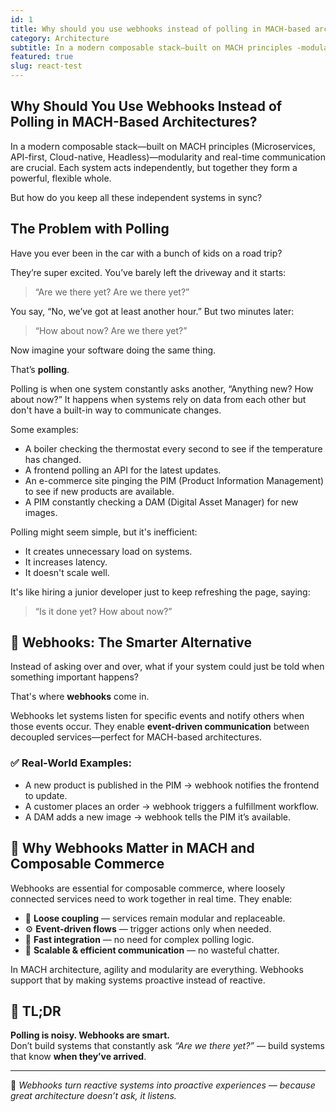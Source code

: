 ```yaml
---
id: 1
title: Why should you use webhooks instead of polling in MACH-based architectures?
category: Architecture
subtitle: In a modern composable stack—built on MACH principles -modularity and real-time communication
featured: true
slug: react-test
---
```


## Why Should You Use Webhooks Instead of Polling in MACH-Based Architectures?

In a modern composable stack—built on MACH principles (Microservices, API-first, Cloud-native, Headless)—modularity and real-time communication are crucial. Each system acts independently, but together they form a powerful, flexible whole.

But how do you keep all these independent systems in sync?

## The Problem with Polling

Have you ever been in the car with a bunch of kids on a road trip?

They’re super excited. You’ve barely left the driveway and it starts:

> “Are we there yet? Are we there yet?”

You say, “No, we’ve got at least another hour.” But two minutes later:

> “How about now? Are we there yet?”

Now imagine your software doing the same thing.

That’s **polling**.

Polling is when one system constantly asks another, “Anything new? How about now?” It happens when systems rely on data from each other but don't have a built-in way to communicate changes.

Some examples:
- A boiler checking the thermostat every second to see if the temperature has changed.
- A frontend polling an API for the latest updates.
- An e-commerce site pinging the PIM (Product Information Management) to see if new products are available.
- A PIM constantly checking a DAM (Digital Asset Manager) for new images.

Polling might seem simple, but it's inefficient:
- It creates unnecessary load on systems.
- It increases latency.
- It doesn't scale well.

It's like hiring a junior developer just to keep refreshing the page, saying:
> “Is it done yet? How about now?”

## 🧠 Webhooks: The Smarter Alternative

Instead of asking over and over, what if your system could just be told when something important happens?

That's where **webhooks** come in.

Webhooks let systems listen for specific events and notify others when those events occur. They enable **event-driven communication** between decoupled services—perfect for MACH-based architectures.

### ✅ Real-World Examples:
- A new product is published in the PIM → webhook notifies the frontend to update.
- A customer places an order → webhook triggers a fulfillment workflow.
- A DAM adds a new image → webhook tells the PIM it’s available.

## 🔗 Why Webhooks Matter in MACH and Composable Commerce

Webhooks are essential for composable commerce, where loosely connected services need to work together in real time. They enable:
- 🔁 **Loose coupling** — services remain modular and replaceable.
- ⚙️ **Event-driven flows** — trigger actions only when needed.
- 🚀 **Fast integration** — no need for complex polling logic.
- 🔐 **Scalable & efficient communication** — no wasteful chatter.

In MACH architecture, agility and modularity are everything. Webhooks support that by making systems proactive instead of reactive.

## 🧩 TL;DR

**Polling is noisy. Webhooks are smart.**  
Don’t build systems that constantly ask _“Are we there yet?”_ — build systems that know **when they’ve arrived**.

---

📌 *Webhooks turn reactive systems into proactive experiences — because great architecture doesn’t ask, it listens.*
